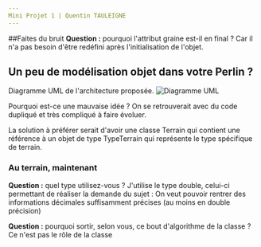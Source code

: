 ```yaml
---
Mini Projet 1 | Quentin TAULEIGNE
---
```


##Faites du bruit
**Question :** pourquoi l'attribut graine est-il en final ?
Car il n'a pas besoin d'être redéfini après l'initialisation de l'objet.

## Un peu de modélisation objet dans votre Perlin ?
Diagramme UML de l'architecture proposée.
![Diagramme UML](https://media.botmarket.ovh/jfagkk.png)

Pourquoi est-ce une mauvaise idée ? 
On se retrouverait avec du code dupliqué et très compliqué à faire évoluer.

La solution à préférer serait d'avoir une classe Terrain qui contient une référence à un objet de type TypeTerrain qui représente le type spécifique de terrain.


### Au terrain, maintenant
**Question :** quel type utilisez-vous ?
J'utilise le type double, celui-ci permettant de réaliser la demande du sujet : On veut pouvoir rentrer des informations décimales suffisamment précises (au moins en double précision)

**Question :** pourquoi sortir, selon vous, ce bout d'algorithme de la classe ?
Ce n'est pas le rôle de la classe
